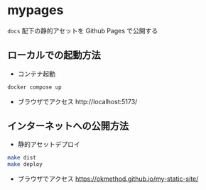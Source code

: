 # mypages

`docs` 配下の静的アセットを Github Pages で公開する

## ローカルでの起動方法

- コンテナ起動
```sh
docker compose up
```

- ブラウザでアクセス
http://localhost:5173/

## インターネットへの公開方法

- 静的アセットデプロイ
```sh
make dist
make deploy
```

- ブラウザでアクセス
https://okmethod.github.io/my-static-site/
